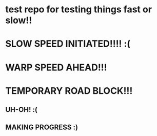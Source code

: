 # test repo for testing things fast or slow!!
# SLOW SPEED INITIATED!!!! :(
# WARP SPEED AHEAD!!!
# TEMPORARY ROAD BLOCK!!!
## UH-OH! :(
## MAKING PROGRESS :)
